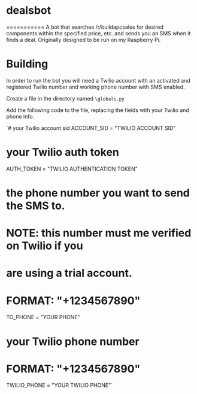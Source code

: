 # dealsbot
===========
A bot that searches /r/buildapcsales for desired components within the specified price, etc. and sends you an SMS when it finds a deal.
Originally designed to be run on my Raspberry Pi.

# Building
In order to run the bot you will need a Twilio account with an activated and registered Twilio number and working phone number with SMS enabled.

Create a file in the directory named `\globals.py`

Add the following code to the file, replacing the fields with your Twilio and phone info.

`# your Twilio account sid
ACCOUNT_SID = "TWILIO ACCOUNT SID"

# your Twilio auth token
AUTH_TOKEN = "TWILIO AUTHENTICATION TOKEN"

# the phone number you want to send the SMS to.
# NOTE: this number must me verified on Twilio if you 
#       are using a trial account.
#       FORMAT: "+1234567890"
TO_PHONE = "YOUR PHONE"

# your Twilio phone number
# FORMAT: "+1234567890"
TWILIO_PHONE = "YOUR TWILIO PHONE"`
